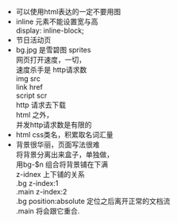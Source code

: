 - 可以使用html表达的一定不要用图<br>
- inline 元素不能设置宽与高<br>
    display: inline-block;
- 节日活动页<br>
- bg.jpg 是雪碧图 sprites<br>
    网页打开速度，一切，<br>
    速度杀手是 http请求数<br>
    img src<br>
    link href<br>
    script scr<br>
    http 请求去下载<br>
    html 之外，<br>
    并发http请求数是有限的<br>
- html css类名，积累取名词汇量<br>
- 背景很华丽，页面写法很难<br>
  将背景分离出来盒子，单独做，<br>
  用bg-$n 组合将背景铺在下满<br>
  z-idnex 上下铺的关系<br>
  .bg z-index:1<br>
  .main z-index:2<br>
  .bg position:absolute 定位之后离开正常的文档流<br>
  .main 将会跟它重合.<br>